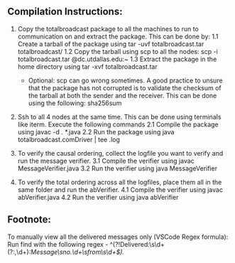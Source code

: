 Compilation Instructions:
------------------------

1. Copy the totalbroadcast package to all the machines to run to communication on and extract the package. This can be done by:
    1.1 Create a tarball of the package using 
            tar -uvf totalbroadcast.tar totalbroadcast/
    1.2 Copy the tarball using scp to all the nodes:
            scp -i <ssh-key> totalbroadcast.tar <user>@dc<nodeNo>.utdallas.edu:~
    1.3 Extract the package in the home directory using
            tar -xvf totalbroadcast.tar
    * Optional:
        scp can go wrong sometimes. A good practice to unsure that the package has not corrupted is to validate the checksum of the tarball at both the sender and the receiver.
        This can be done using the following:
            sha256sum <file>

2. Ssh to all 4 nodes at the same time. This can be done using terminals like iterm. Execute the following commands
    2.1 Compile the package using
            javac -d . *.java
    2.2 Run the package using
            java totalbroadcast.comDriver | tee <nodename>.log

3. To verify the causal ordering, collect the logfile you want to verify and run the message verifier.
    3.1 Compile the verifier using
            javac MessageVerifier.java
    3.2 Run the verifier using
            java MessageVerifier

4. To verify the total ordering across all the logfiles, place them all in the same folder and run the abVerifier.
    4.1 Compile the verifier using
            javac abVerifier.java
    4.2 Run the verifier using
            java abVerifier <path to log folder>

Footnote:
--------
 To manually view all the delivered messages only (VSCode Regex formula):
        Run find with the following regex - ^(?!Delivered:\s\d+(?:,\d+)*:Message\sno\.\d+\sfrom\s\d+$).*
